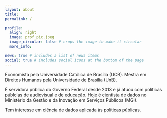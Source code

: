 ```yaml
---
layout: about
title: 
permalink: /

profile:
  align: right
  image: prof_pic.jpeg
  image_circular: false # crops the image to make it circular
  more_info: 

news: true # includes a list of news items
social: true # includes social icons at the bottom of the page
---
```


Economista pela Universidade Católica de Brasília (UCB). Mestra em Direitos Humanos pela Universidade de Brasília (UnB). 

É servidora pública do Governo Federal desde 2013 e já atuou com políticas públcias de audiovisual e de educação. Hoje é cientista de dados no Ministério da Gestão e da Inovação em Serviços Públicos (MGI).

Tem interesse em ciência de dados aplicada às políticas públicas.

